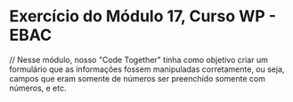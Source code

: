 # Exercício do Módulo 17, Curso WP - EBAC

// Nesse módulo, nosso "Code Together" tinha como objetivo criar um formulário que as informações fossem manipuladas corretamente, ou seja, campos que eram somente de números ser preenchido somente com números, e etc.
